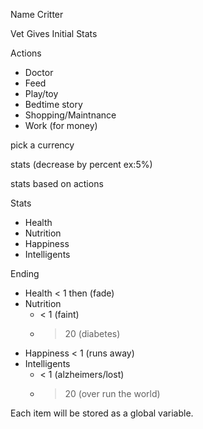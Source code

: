 Name Critter

Vet Gives Initial Stats

Actions

- Doctor
- Feed
- Play/toy
- Bedtime story
- Shopping/Maintnance
- Work (for money)

pick a currency

stats (decrease by percent ex:5%)

stats based on actions

Stats

- Health
- Nutrition
- Happiness
- Intelligents


Ending

- Health < 1 then (fade)
- Nutrition
  - < 1 (faint)
  - > 20 (diabetes)
- Happiness < 1 (runs away)
- Intelligents
  - < 1 (alzheimers/lost)
  - > 20 (over run the world)

Each item will be stored as a global variable.
